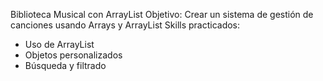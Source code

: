 Biblioteca Musical con ArrayList
Objetivo: Crear un sistema de gestión de canciones usando Arrays y ArrayList
Skills practicados:
- Uso de ArrayList
- Objetos personalizados
- Búsqueda y filtrado
